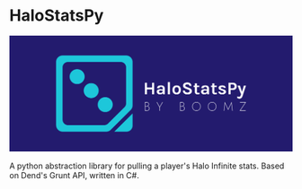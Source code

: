 # HaloStatsPy

![halostatspy-cover-image](https://raw.githubusercontent.com/snack-boomz/HaloStatsPy/main/img/HaloStatsPy-logo/cover.png?token=GHSAT0AAAAAABTM4WHGKAF4BQTINYQ3PCXMYSSDJTQ)

A python abstraction library for pulling a player's Halo Infinite stats. Based on Dend's Grunt API, written in C#.
